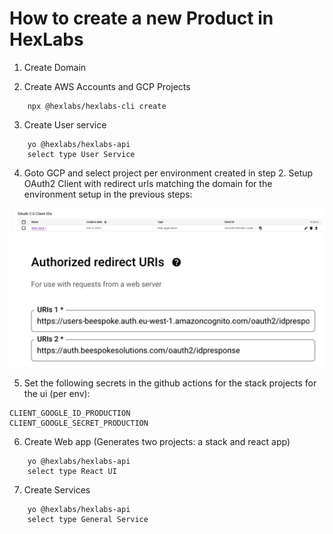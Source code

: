 # How to create a new Product in HexLabs

1. Create Domain

2. Create AWS Accounts and GCP Projects
```shell
    npx @hexlabs/hexlabs-cli create
```

3. Create User service
```shell
    yo @hexlabs/hexlabs-api 
    select type User Service
```
4. Goto GCP and select project per environment created in step 2. Setup OAuth2 Client with redirect urls matching the domain for the environment setup in the previous steps:


![img.png](img.png)
![img_1.png](img_1.png)

5. Set the following secrets in the github actions for the stack projects for the ui (per env):
```shell
CLIENT_GOOGLE_ID_PRODUCTION
CLIENT_GOOGLE_SECRET_PRODUCTION
```

6. Create Web app (Generates two projects: a stack and react app)
```shell
    yo @hexlabs/hexlabs-api 
    select type React UI
```

7. Create Services
```shell
    yo @hexlabs/hexlabs-api 
    select type General Service
```
